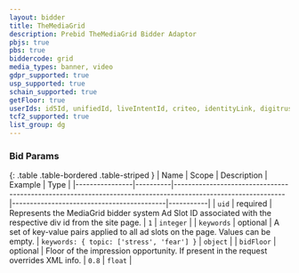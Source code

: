 ```yaml
---
layout: bidder
title: TheMediaGrid
description: Prebid TheMediaGrid Bidder Adaptor
pbjs: true
pbs: true
biddercode: grid
media_types: banner, video
gdpr_supported: true
usp_supported: true
schain_supported: true
getFloor: true
userIds: id5Id, unifiedId, liveIntentId, criteo, identityLink, digitrust
tcf2_supported: true
list_group: dg
---
```



### Bid Params

{: .table .table-bordered .table-striped }
| Name           | Scope    | Description                                                                                                 | Example                                   | Type      |
|----------------|----------|-------------------------------------------------------------------------------------------------------------|-------------------------------------------|-----------|
| `uid`          | required | Represents the MediaGrid bidder system Ad Slot ID associated with the respective div id from the site page. | `1`                                       | `integer` |
| `keywords`     | optional | A set of key-value pairs applied to all ad slots on the page. Values can be empty.                          | `keywords: { topic: ['stress', 'fear'] }` | `object`  |
| `bidFloor`     | optional | Floor of the impression opportunity. If present in the request overrides XML info.                          | `0.8`                                     | `float`   |